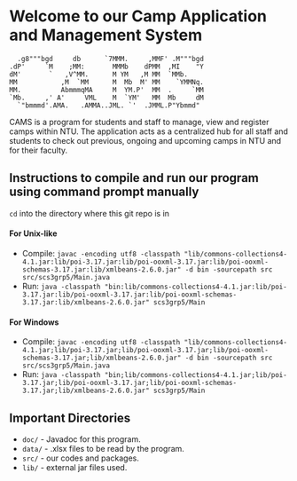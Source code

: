 # Welcome to our Camp Application and Management System

```
  .g8"""bgd     db      `7MMM.     ,MMF' .M"""bgd
.dP'     `M    ;MM:       MMMb    dPMM  ,MI    "Y
dM'       `   ,V^MM.      M YM   ,M MM  `MMb.    
MM           ,M  `MM      M  Mb  M' MM    `YMMNq.
MM.          AbmmmqMA     M  YM.P'  MM  .     `MM
`Mb.     ,' A'     VML    M  `YM'   MM  Mb     dM
  `"bmmmd'.AMA.   .AMMA..JML. `'  .JMML.P"Ybmmd"
```

CAMS is a program for students and staff to manage, view and register camps within NTU. The application acts as a centralized hub for all staff and students to check out previous, ongoing and upcoming camps in NTU and for their faculty.

## Instructions to compile and run our program using command prompt manually
`cd` into the directory where this git repo is in

#### For Unix-like
- Compile: `javac -encoding utf8 -classpath "lib/commons-collections4-4.1.jar:lib/poi-3.17.jar:lib/poi-ooxml-3.17.jar:lib/poi-ooxml-schemas-3.17.jar:lib/xmlbeans-2.6.0.jar" -d bin -sourcepath src src/scs3grp5/Main.java`
- Run: `java -classpath "bin:lib/commons-collections4-4.1.jar:lib/poi-3.17.jar:lib/poi-ooxml-3.17.jar:lib/poi-ooxml-schemas-3.17.jar:lib/xmlbeans-2.6.0.jar" scs3grp5/Main`

#### For Windows
- Compile: `javac -encoding utf8 -classpath "lib/commons-collections4-4.1.jar;lib/poi-3.17.jar;lib/poi-ooxml-3.17.jar;lib/poi-ooxml-schemas-3.17.jar;lib/xmlbeans-2.6.0.jar" -d bin -sourcepath src src/scs3grp5/Main.java`
- Run: `java -classpath "bin;lib/commons-collections4-4.1.jar;lib/poi-3.17.jar;lib/poi-ooxml-3.17.jar;lib/poi-ooxml-schemas-3.17.jar;lib/xmlbeans-2.6.0.jar" scs3grp5/Main`

## Important Directories
- `doc/` - Javadoc for this program.  
- `data/` - .xlsx files to be read by the program.  
- `src/` - our codes and packages.  
- `lib/` - external jar files used.  